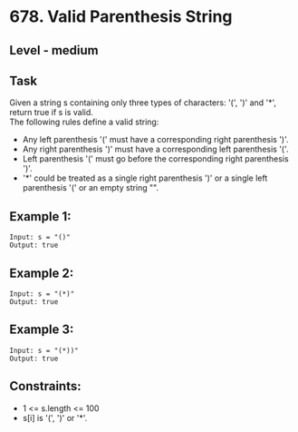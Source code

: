 # 678. Valid Parenthesis String


## Level - medium


## Task
Given a string s containing only three types of characters: '(', ')' and '*', return true if s is valid.  
The following rules define a valid string:
- Any left parenthesis '(' must have a corresponding right parenthesis ')'.
- Any right parenthesis ')' must have a corresponding left parenthesis '('.
- Left parenthesis '(' must go before the corresponding right parenthesis ')'.
- '*' could be treated as a single right parenthesis ')' or a single left parenthesis '(' or an empty string "".


## Example 1:
````
Input: s = "()"
Output: true
````

## Example 2:
````
Input: s = "(*)"
Output: true
````

## Example 3:
````
Input: s = "(*))"
Output: true
````


## Constraints:
- 1 <= s.length <= 100
- s[i] is '(', ')' or '*'.